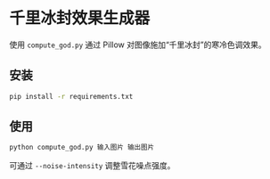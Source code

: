 # 千里冰封效果生成器

使用 `compute_god.py` 通过 Pillow 对图像施加“千里冰封”的寒冷色调效果。

## 安装

```bash
pip install -r requirements.txt
```

## 使用

```bash
python compute_god.py 输入图片 输出图片
```

可通过 `--noise-intensity` 调整雪花噪点强度。
